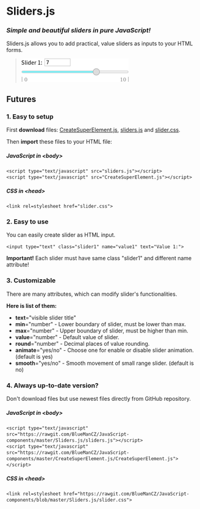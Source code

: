 # Sliders.js
### *Simple and beautiful sliders in pure JavaScript!*

Sliders.js allows you to add practical, value sliders as inputs to your HTML forms.

> ![Screenshot](images/screenshot2.png)

## Futures

### 1. Easy to setup

First **download** files: [CreateSuperElement.js](https://github.com/BlueManCZ/JavaScript-components/blob/master/CreateSuperElement.js/CreateSuperElement.js), [sliders.js](https://github.com/BlueManCZ/JavaScript-components/blob/master/Sliders.js/sliders.js) and [slider.css](https://github.com/BlueManCZ/JavaScript-components/blob/master/Sliders.js/slider.css).

Then **import** these files to your HTML file:
##### JavaScript in <body\>
```
<script type="text/javascript" src="sliders.js"></script>
<script type="text/javascript" src="CreateSuperElement.js"></script>
```
##### CSS in <head\>
```
<link rel=stylesheet href="slider.css">
```
### 2. Easy to use
You can easily create slider as HTML input.
```
<input type="text" class="slider1" name="value1" text="Value 1:">
```

**Important!** Each slider must have same class "slider1" and different name attribute!

### 3. Customizable

There are many attributes, which can modify slider's functionalities.

**Here is list of them:**

- **text**="visible slider title"
- **min**="number" - Lower boundary of slider, must be lower than max.
- **max**="number" - Upper boundary of slider, must be higher than min.
- **value**="number" - Default value of slider.
- **round**="number" - Decimal places of value rounding.
- **animate**="yes/no" - Choose one for enable or disable slider animation. (default is yes)
- **smooth**="yes/no" - Smooth movement of small range slider. (default is no)

### 4. Always up-to-date version?

Don't download files but use newest files directly from GitHub repository.

##### JavaScript in <body\>
```
<script type="text/javascript" src="https://rawgit.com/BlueManCZ/JavaScript-components/master/Sliders.js/sliders.js"></script>
<script type="text/javascript" src="https://rawgit.com/BlueManCZ/JavaScript-components/master/CreateSuperElement.js/CreateSuperElement.js"></script>
```
##### CSS in <head\>
```
<link rel=stylesheet href="https://rawgit.com/BlueManCZ/JavaScript-components/blob/master/Sliders.js/slider.css">
```
